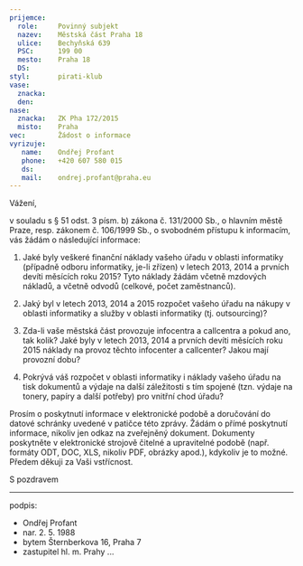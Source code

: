 ```yaml
---
prijemce: 
  role:     Povinný subjekt
  nazev:    Městská část Praha 18
  ulice:    Bechyňská 639
  PSC:      199 00
  mesto:    Praha 18
  DS:       
styl:       pirati-klub
vase:
  znacka:   
  den:
nase:
  znacka:   ZK Pha 172/2015
  misto:    Praha
vec:        Žádost o informace
vyrizuje:   
   name:    Ondřej Profant
   phone:   +420 607 580 015
   ds:      
   mail:    ondrej.profant@praha.eu
---
```


Vážení,

v souladu s § 51 odst. 3 písm. b) zákona č. 131/2000 Sb., o hlavním městě Praze, resp. zákonem č. 106/1999 Sb., o svobodném přístupu k informacím, vás žádám o následující informace:

1. Jaké byly veškeré finanční náklady vašeho úřadu v oblasti informatiky (případně odboru informatiky, je-li zřízen) v letech 2013, 2014 a prvních devíti měsících roku 2015? Tyto náklady žádám včetně mzdových nákladů, a včetně odvodů (celkové, počet zaměstnanců). 

2. Jaký byl v letech 2013, 2014 a 2015 rozpočet vašeho úřadu na nákupy v oblasti informatiky a služby v oblasti informatiky (tj. outsourcing)?

3. Zda-li vaše městská část provozuje infocentra a callcentra a pokud ano, tak kolik? Jaké byly v letech 2013, 2014 a prvních devíti měsících roku 2015 náklady na provoz těchto infocenter a callcenter? Jakou mají provozní dobu?

4.  Pokrývá váš rozpočet v oblasti informatiky i náklady vašeho úřadu na tisk dokumentů a výdaje na další záležitosti s tím spojené (tzn. výdaje na tonery, papíry a další potřeby) pro vnitřní chod úřadu?

Prosím o poskytnutí informace v elektronické podobě a doručování do datové schránky uvedené v patičce této zprávy. Žádám o přímé poskytnutí informace, nikoliv jen odkaz na zveřejněný dokument. Dokumenty poskytněte v elektronické strojově čitelné a upravitelné podobě (např. formáty ODT, DOC, XLS, nikoliv PDF, obrázky apod.), kdykoliv je to možné. Předem děkuji za Vaši vstřícnost. 

S pozdravem

---
podpis: 
  - Ondřej Profant
  - nar. 2. 5. 1988
  - bytem Šternberkova 16, Praha 7
  - zastupitel hl. m. Prahy
...
